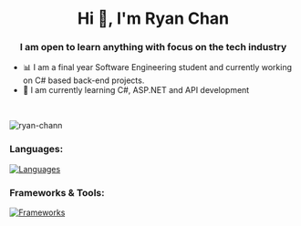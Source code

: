 <h1 align="center">Hi 👋, I'm Ryan Chan</h1>

<h3 align="center">I am open to learn anything with focus on the tech industry</h3>

- 📊 I am a final year Software Engineering student and currently working on C# based back-end projects.  
- 🌱 I am currently learning C#, ASP.NET and API development
<br/>
<p><img align="center" src="https://github-readme-stats.vercel.app/api/top-langs?username=ryan-chann&show_icons=true&locale=en&layout=compact" alt="ryan-chann" /></p>

<h3 align="left">Languages:</h3>

[![Languages](https://skillicons.dev/icons?i=java,cs,php,sql)](https://skillicons.dev)

<h3 align="left">Frameworks & Tools:</h3>

[![Frameworks](https://skillicons.dev/icons?i=github,figma,dotnet,linux,spring,mysql,aws)](https://skillicons.dev)
